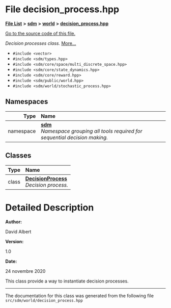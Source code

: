
<NavBar active_item_id="2"/>

# File decision\_process.hpp


[**File List**](files.md) **>** [**sdm**](dir_ae1b8d8c3d2627954ba53c22978558f0.md) **>** [**world**](dir_414fa79a2aeb4aba632c04a0d3a53fff.md) **>** [**decision\_process.hpp**](decision__process_8hpp.md)

[Go to the source code of this file.](decision__process_8hpp_source.md)

_Decision processes class._ [More...](#detailed-description)

* `#include <vector>`
* `#include <sdm/types.hpp>`
* `#include <sdm/core/space/multi_discrete_space.hpp>`
* `#include <sdm/core/state_dynamics.hpp>`
* `#include <sdm/core/reward.hpp>`
* `#include <sdm/public/world.hpp>`
* `#include <sdm/world/stochastic_process.hpp>`









## Namespaces

| Type | Name |
| ---: | :--- |
| namespace | [**sdm**](namespacesdm.md) <br>_Namespace grouping all tools required for sequential decision making._  |

## Classes

| Type | Name |
| ---: | :--- |
| class | [**DecisionProcess**](classsdm_1_1DecisionProcess.md) <br>_Decision process._  |













# Detailed Description




**Author:**

David Albert 




**Version:**

1.0 




**Date:**

24 novembre 2020


This class provide a way to instantiate decision processes. 

    

------------------------------
The documentation for this class was generated from the following file `src/sdm/world/decision_process.hpp`